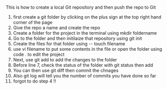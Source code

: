 This is how to create a local Git repository and then push the repo to Git

1) first create a git folder by clicking on the plus sign at the top right hand corner of the page
2) Give the repo a name and create the repo
3) Create a folder for the project in the terminal using mkdir foldername
4) Go to the folder and then initilaize that repository using git init
5) Create the files for that folder using -- touch filename
6) use vi filename to put some contents in the file or open the folder using code . to edit the project
7) Next, use git add to add the changes to the folder
8) Before line 7, check the status of the folder with git status then add
9) You can then use git diff then commit the chnages
10) Also git log will tell you the number of commits you have done so far
11) forgot to do step 4 !!

